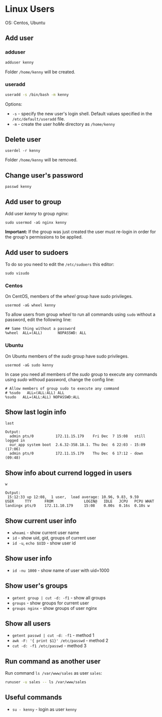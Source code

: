# Linux Users

OS: Centos, Ubuntu

## Add user

### adduser

```bash
adduser kenny
```

Folder `/home/kenny` will be created.

### useradd

```bash
useradd -s /bin/bash -m kenny
```

Options:
- `-s` - specify the new user's login shell. Default values specified in the `/etc/default/useradd` file.
- `-m` - create the user ho*M*e directory as `/home/kenny`

## Delete user

```
userdel -r kenny
```

Folder `/home/kenny` will be removed.

## Change user's password

```
passwd kenny
```

## Add user to group

Add user *kenny* to group *nginx*:

```
sudo usermod -aG nginx kenny
```

**Important:** If the group was just created the user must re-login in order for the group's permissions to be applied.

## Add user to sudoers

To do so you need to edit the `/etc/sudoers` this editor:

```
sudo visudo
```

### Centos

On CentOS, members of the *wheel* group have sudo privileges.

```
usermod -aG wheel kenny
```

To allow users from group *wheel* to run all commands using `sudo` without a password, edit the following line:

```
## Same thing without a password
%wheel  ALL=(ALL)       NOPASSWD: ALL
```

### Ubuntu

On Ubuntu members of the *sudo* group have sudo privileges.

```
usermod -aG sudo kenny
```

In case you need all members of the *sudo* group to execute any commands using *sudo* withoud password, change the config line:

```
# Allow members of group sudo to execute any command
# %sudo   ALL=(ALL:ALL) ALL
%sudo   ALL=(ALL:ALL) NOPASSWD:ALL
```

## Show last login info

```
last

Output:
  admin pts/0          172.11.15.179    Fri Dec  7 15:08   still logged in
  our_app system boot  2.6.32-358.18.1. Thu Dec  6 22:03 - 15:09  (17:06)
  admin pts/0          172.11.15.179    Thu Dec  6 17:12 - down   (09:48)
```

## Show info about currend logged in users

```
w

Output:
 15:12:33 up 12:08,  1 user,  load average: 10.96, 9.83, 9.59
USER     TTY      FROM              LOGIN@   IDLE   JCPU   PCPU WHAT
landingx pts/0    172.11.10.179     15:08    0.00s  0.16s  0.10s w
```

## Show current user info

- `whoami` - show current user name
- `id` - show uid, gid, groups of current user
- `id -u`, `echo $UID` - show user id

## Show user info

- `id -nu 1000` - show name of user with uid=1000

## Show user's groups

- `getent group | cut -d: -f1` - show all groups
- `groups` - show groups for current user
- `groups nginx` - show groups of user nginx

## Show all users

- `getent passwd | cut -d: -f1` - method 1
- `awk -F: '{ print $1}' /etc/passwd` - method 2
- `cut -d: -f1 /etc/passwd` - method 3

## Run command as another user

Run command `ls /var/www/sales` as user `sales`:

```bash
runuser -u sales -- ls /var/www/sales
```

## Useful commands

- `su - kenny` - login as user `kenny`
